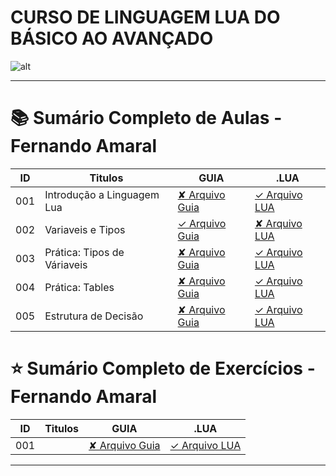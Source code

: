 # CURSO DE LINGUAGEM LUA DO BÁSICO AO AVANÇADO

![alt](https://miro.medium.com/v2/resize:fit:7680/1*y4UWsCvhMNNiVhuwK-dOKg.jpeg)

---

# 📚 Sumário Completo de Aulas - Fernando Amaral
| ID  | Titulos                     | GUIA                                                                | .LUA                                                                     |
| --- | --------------------------- | ------------------------------------------------------------------- | ------------------------------------------------------------------------ |
| 001 | Introdução a Linguagem Lua  | [✘ Arquivo Guia]()                                                  | [✓ Arquivo LUA](lua.AULAS/FernandoAmaral.AULAS/aula.001/introducao.yaml) |
| 002 | Variaveis e Tipos           | [✓ Arquivo Guia](lua.AULAS/FernandoAmaral.AULAS/aula.002/README.md) | [✘ Arquivo LUA]()                                                        |
| 003 | Prática: Tipos de Váriaveis | [✘ Arquivo Guia]()                                                  | [✓ Arquivo LUA](lua.AULAS/FernandoAmaral.AULAS/aula.003/main.lua)        |
| 004 | Prática: Tables             | [✘ Arquivo Guia]()                                                  | [✓ Arquivo LUA](lua.AULAS/FernandoAmaral.AULAS/aula.004/main.lua)        |
| 005 | Estrutura de Decisão        | [✘ Arquivo Guia]()                                                  | [✓ Arquivo LUA](lua.AULAS/FernandoAmaral.AULAS/aula.005/main.lua)        |

# ⭐ Sumário Completo de Exercícios - Fernando Amaral
| ID  | Titulos | GUIA               | .LUA              |
| --- | ------- | ------------------ | ----------------- |
| 001 |         | [✘ Arquivo Guia]() | [✓ Arquivo LUA]() |

---